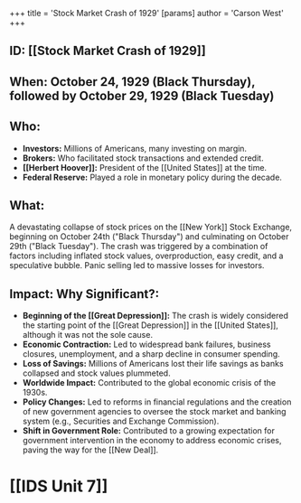 +++
 title = 'Stock Market Crash of 1929'
[params]
	author = 'Carson West'
+++
## ID: [[Stock Market Crash of 1929]]

## When: October 24, 1929 (Black Thursday), followed by October 29, 1929 (Black Tuesday)

## Who: 
* **Investors:** Millions of Americans, many investing on margin.
* **Brokers:** Who facilitated stock transactions and extended credit.
* **[[Herbert Hoover]]:** President of the [[United States]] at the time.
* **Federal Reserve:** Played a role in monetary policy during the decade.

## What: 

A devastating collapse of stock prices on the [[New York]] Stock Exchange, beginning on October 24th ("Black Thursday") and culminating on October 29th ("Black Tuesday"). The crash was triggered by a combination of factors including inflated stock values, overproduction, easy credit, and a speculative bubble. Panic selling led to massive losses for investors.

## Impact: Why Significant?: 
* **Beginning of the [[Great Depression]]:** The crash is widely considered the starting point of the [[Great Depression]] in the [[United States]], although it was not the sole cause.
* **Economic Contraction:** Led to widespread bank failures, business closures, unemployment, and a sharp decline in consumer spending.
* **Loss of Savings:** Millions of Americans lost their life savings as banks collapsed and stock values plummeted.
* **Worldwide Impact:** Contributed to the global economic crisis of the 1930s.
* **Policy Changes:** Led to reforms in financial regulations and the creation of new government agencies to oversee the stock market and banking system (e.g., Securities and Exchange Commission).
* **Shift in Government Role:** Contributed to a growing expectation for government intervention in the economy to address economic crises, paving the way for the [[New Deal]].

# [[IDS Unit 7]]